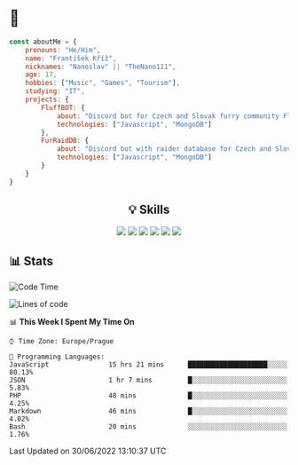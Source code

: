 <h1>👋</h1>

```javascript
const aboutMe = {
    pronouns: "He/Him",
    name: "František Kříž",
    nicknames: "Nanoslav" || "TheNano111",
    age: 17,
    hobbies: ["Music", "Games", "Tourism"],
    studying: "IT",
    projects: {
        FluffBOT: {
            about: "Discord bot for Czech and Slovak furry community Fluffíci.",
            technologies: ["Javascript", "MongoDB"]
        },
        FurRaidDB: {
            about: "Discord bot with raider database for Czech and Slovak furry communities.",
            technologies: ["Javascript", "MongoDB"]
        }
    }
}
```

<div align="center">
<h2>💡 Skills</h2>
<img src="https://img.shields.io/badge/html5-%23E34F26.svg?style=for-the-badge&logo=html5&logoColor=white">
<img src="https://img.shields.io/badge/css3-%231572B6.svg?style=for-the-badge&logo=css3&logoColor=white">
<img src="https://img.shields.io/badge/mysql-%2300f.svg?style=for-the-badge&logo=mysql&logoColor=white">
<img src="https://img.shields.io/badge/php-%23777BB4.svg?style=for-the-badge&logo=php&logoColor=white">
<img src="https://img.shields.io/badge/javascript-%23323330.svg?style=for-the-badge&logo=javascript&logoColor=%23F7DF1E">
<img src="https://img.shields.io/badge/MongoDB-%234ea94b.svg?style=for-the-badge&logo=mongodb&logoColor=white">
</div>

## 📊 Stats
<!--START_SECTION:waka-->
![Code Time](http://img.shields.io/badge/Code%20Time-160%20hrs%2058%20mins-blue)

![Lines of code](https://img.shields.io/badge/From%20Hello%20World%20I%27ve%20Written-433%20Thousand%20lines%20of%20code-blue)

📊 **This Week I Spent My Time On** 

```text
⌚︎ Time Zone: Europe/Prague

💬 Programming Languages: 
JavaScript               15 hrs 21 mins      ████████████████████░░░░░   80.13% 
JSON                     1 hr 7 mins         █░░░░░░░░░░░░░░░░░░░░░░░░   5.83% 
PHP                      48 mins             █░░░░░░░░░░░░░░░░░░░░░░░░   4.25% 
Markdown                 46 mins             █░░░░░░░░░░░░░░░░░░░░░░░░   4.02% 
Bash                     20 mins             ░░░░░░░░░░░░░░░░░░░░░░░░░   1.76%

```


 Last Updated on 30/06/2022 13:10:37 UTC
<!--END_SECTION:waka-->

<!--
**Nanoslav/Nanoslav** is a ✨ _special_ ✨ repository because its `README.md` (this file) appears on your GitHub profile.

Here are some ideas to get you started:

- 🔭 I’m currently working on ...
- 🌱 I’m currently learning ...
- 👯 I’m looking to collaborate on ...
- 🤔 I’m looking for help with ...
- 💬 Ask me about ...
- 📫 How to reach me: ...
- 😄 Pronouns: ...
- ⚡ Fun fact: ...
-->
